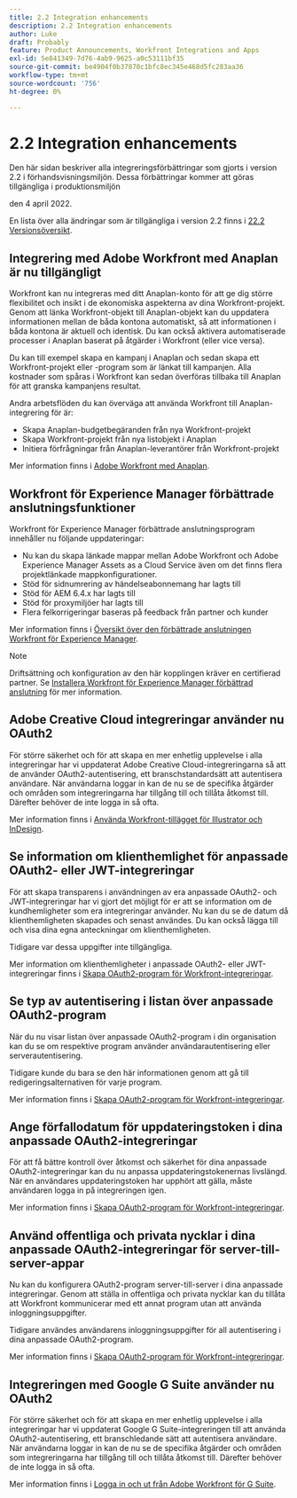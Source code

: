 ```yaml
---
title: 2.2 Integration enhancements
description: 2.2 Integration enhancements
author: Luke
draft: Probably
feature: Product Announcements, Workfront Integrations and Apps
exl-id: 5e841349-7d76-4ab9-9625-a0c53111bf35
source-git-commit: be4904f0b37870c1bfc8ec345e468d5fc283aa36
workflow-type: tm+mt
source-wordcount: '756'
ht-degree: 0%

---
```


# 2.2 Integration enhancements

Den här sidan beskriver alla integreringsförbättringar som gjorts i version 2.2 i förhandsvisningsmiljön. Dessa förbättringar kommer att göras tillgängliga i produktionsmiljön

<!--
<MadCap:conditionalText data-mc-conditions="QuicksilverOrClassic.Draft mode">
in January 2022
</MadCap:conditionalText>
-->

den 4 april 2022.

En lista över alla ändringar som är tillgängliga i version 2.2 finns i [22.2 Versionsöversikt](../../../product-announcements/product-releases/22.2-release-activity/22-2-release-overview.md).

## Integrering med Adobe Workfront med Anaplan är nu tillgängligt

Workfront kan nu integreras med ditt Anaplan-konto för att ge dig större flexibilitet och insikt i de ekonomiska aspekterna av dina Workfront-projekt. Genom att länka Workfront-objekt till Anaplan-objekt kan du uppdatera informationen mellan de båda kontona automatiskt, så att informationen i båda kontona är aktuell och identisk. Du kan också aktivera automatiserade processer i Anaplan baserat på åtgärder i Workfront (eller vice versa).

Du kan till exempel skapa en kampanj i Anaplan och sedan skapa ett Workfront-projekt eller -program som är länkat till kampanjen. Alla kostnader som spåras i Workfront kan sedan överföras tillbaka till Anaplan för att granska kampanjens resultat.

Andra arbetsflöden du kan överväga att använda Workfront till Anaplan-integrering för är:

* Skapa Anaplan-budgetbegäranden från nya Workfront-projekt
* Skapa Workfront-projekt från nya listobjekt i Anaplan
* Initiera förfrågningar från Anaplan-leverantörer från Workfront-projekt

Mer information finns i [Adobe Workfront med Anaplan](../../../workfront-integrations-and-apps/adobe-workfront-with-anaplan/anaplan-integration.md).

## Workfront för Experience Manager förbättrade anslutningsfunktioner

Workfront för Experience Manager förbättrade anslutningsprogram innehåller nu följande uppdateringar:

* Nu kan du skapa länkade mappar mellan Adobe Workfront och Adobe Experience Manager Assets as a Cloud Service även om det finns flera projektlänkade mappkonfigurationer.
* Stöd för sidnumrering av händelseabonnemang har lagts till
* Stöd för AEM 6.4.x har lagts till
* Stöd för proxymiljöer har lagts till
* Flera felkorrigeringar baseras på feedback från partner och kunder

Mer information finns i [Översikt över den förbättrade anslutningen Workfront för Experience Manager](../../../documents/workfront-and-experience-manager-integrations/workfront-for-experience-manager-enhanced-connector/workfront-aem-enhanced-connector-overview.md).

>[!NOTE]
>
>Driftsättning och konfiguration av den här kopplingen kräver en certifierad partner. Se [Installera Workfront för Experience Manager förbättrad anslutning](https://experienceleague.adobe.com/docs/experience-manager-cloud-service/content/assets/integrations/workfront-connector-install.html?lang=en#) för mer information.

## Adobe Creative Cloud integreringar använder nu OAuth2

För större säkerhet och för att skapa en mer enhetlig upplevelse i alla integreringar har vi uppdaterat Adobe Creative Cloud-integreringarna så att de använder OAuth2-autentisering, ett branschstandardsätt att autentisera användare. När användarna loggar in kan de nu se de specifika åtgärder och områden som integreringarna har tillgång till och tillåta åtkomst till. Därefter behöver de inte logga in så ofta.

Mer information finns i [Använda Workfront-tillägget för Illustrator och InDesign](../../../documents/workfront-for-adobe-creative-cloud/use-wf-adobe-cc.md).

## Se information om klienthemlighet för anpassade OAuth2- eller JWT-integreringar

För att skapa transparens i användningen av era anpassade OAuth2- och JWT-integreringar har vi gjort det möjligt för er att se information om de kundhemligheter som era integreringar använder. Nu kan du se de datum då klienthemligheten skapades och senast användes. Du kan också lägga till och visa dina egna anteckningar om klienthemligheten.

Tidigare var dessa uppgifter inte tillgängliga.

Mer information om klienthemligheter i anpassade OAuth2- eller JWT-integreringar finns i [Skapa OAuth2-program för Workfront-integreringar](../../../administration-and-setup/configure-integrations/create-oauth-application.md).

## Se typ av autentisering i listan över anpassade OAuth2-program

När du nu visar listan över anpassade OAuth2-program i din organisation kan du se om respektive program använder användarautentisering eller serverautentisering.

Tidigare kunde du bara se den här informationen genom att gå till redigeringsalternativen för varje program.

Mer information finns i [Skapa OAuth2-program för Workfront-integreringar](../../../administration-and-setup/configure-integrations/create-oauth-application.md).

## Ange förfallodatum för uppdateringstoken i dina anpassade OAuth2-integreringar

För att få bättre kontroll över åtkomst och säkerhet för dina anpassade OAuth2-integreringar kan du nu anpassa uppdateringstokenernas livslängd. När en användares uppdateringstoken har upphört att gälla, måste användaren logga in på integreringen igen.

Mer information finns i [Skapa OAuth2-program för Workfront-integreringar](../../../administration-and-setup/configure-integrations/create-oauth-application.md).

## Använd offentliga och privata nycklar i dina anpassade OAuth2-integreringar för server-till-server-appar

Nu kan du konfigurera OAuth2-program server-till-server i dina anpassade integreringar. Genom att ställa in offentliga och privata nycklar kan du tillåta att Workfront kommunicerar med ett annat program utan att använda inloggningsuppgifter.

Tidigare användes användarens inloggningsuppgifter för all autentisering i dina anpassade OAuth2-program.

Mer information finns i [Skapa OAuth2-program för Workfront-integreringar](../../../administration-and-setup/configure-integrations/create-oauth-application.md).

## Integreringen med Google G Suite använder nu OAuth2

För större säkerhet och för att skapa en mer enhetlig upplevelse i alla integreringar har vi uppdaterat Google G Suite-integreringen till att använda OAuth2-autentisering, ett branschledande sätt att autentisera användare. När användarna loggar in kan de nu se de specifika åtgärder och områden som integreringarna har tillgång till och tillåta åtkomst till. Därefter behöver de inte logga in så ofta.

Mer information finns i [Logga in och ut från Adobe Workfront för G Suite](../../../workfront-integrations-and-apps/workfront-for-g-suite/log-in-and-out-wf-for-gsuite.md).
